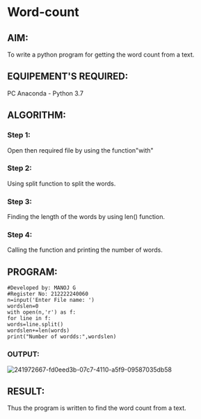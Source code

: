# Word-count
## AIM:
To write a python program for getting the word count from a text.
## EQUIPEMENT'S REQUIRED: 
PC
Anaconda - Python 3.7
## ALGORITHM: 
### Step 1:
Open then required file by using the function"with"
### Step 2: 
 Using split function to split the words.
### Step 3: 
Finding the length of the words by using len() function.
### Step 4:  
Calling the function and printing the number of words.

## PROGRAM:
```
#Developed by: MANOJ G
#Register No: 212222240060
n=input('Enter File name: ')
wordslen=0
with open(n,'r') as f:
for line in f:
words=line.split()
wordslen+=len(words)
print("Number of wordds:",wordslen)
```
### OUTPUT:
![241972667-fd0eed3b-07c7-4110-a5f9-09587035db58](https://github.com/Danielmanoj/Word-count/assets/69635071/d9bb66ec-aa26-4c4e-819e-7e13afe90202)



## RESULT:
Thus the program is written to find the word count from a text.
